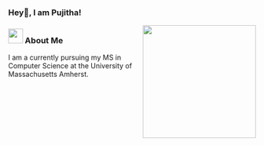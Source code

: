 ### Hey👋, I am Pujitha!
<img align='right' src="https://media.giphy.com/media/26DN2hUeMwRd2P1o4/giphy.gif" width="230">

<!--
**pujthej/pujthej** is a ✨ _special_ ✨ repository because its `README.md` (this file) appears on your GitHub profile.

Here are some ideas to get you started:

- 🔭 I’m currently working on ...
- 🌱 I’m currently learning ...
- 👯 I’m looking to collaborate on ...
- 🤔 I’m looking for help with ...
- 💬 Ask me about ...
- 📫 How to reach me: ...
- 😄 Pronouns: ...
- ⚡ Fun fact: ...
-->



### <img src="https://media.giphy.com/media/WUlplcMpOCEmTGBtBW/giphy.gif" width="30"> About Me
I am a currently pursuing my MS in Computer Science at the University of Massachusetts Amherst.
